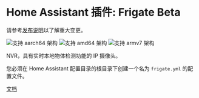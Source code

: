 # Home Assistant 插件: Frigate Beta

请参考[发布说明](https://github.com/blakeblackshear/frigate/releases)以了解重大变更。

![支持 aarch64 架构][aarch64-shield] ![支持 amd64 架构][amd64-shield] ![支持 armv7 架构][armv7-shield]

NVR，具有实时本地物体检测功能的 IP 摄像头。

您必须在 Home Assistant 配置目录的根目录下创建一个名为 `frigate.yml` 的配置文件。

[文档](https://docs.frigate.video)

[aarch64-shield]: https://img.shields.io/badge/aarch64-yes-green.svg
[amd64-shield]: https://img.shields.io/badge/amd64-yes-green.svg
[armv7-shield]: https://img.shields.io/badge/armv7-yes-green.svg